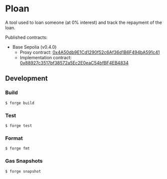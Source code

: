 # Ploan

A tool used to loan someone (at 0% interest) and track the repayment of the loan.

Published contracts:

* Base Sepolia (v0.4.0)
  * Proxy contract: [0x4A50db9E1Cd1290f52c6Af36d1B6F494bA591c41](https://sepolia.basescan.org/address/0x4A50db9E1Cd1290f52c6Af36d1B6F494bA591c41)
  * Implementation contract: [0x88927c3517bf38572a5Ec2E0eaC54bfBF4EB4834](https://sepolia.basescan.org/address/0x88927c3517bf38572a5Ec2E0eaC54bfBF4EB4834)

## Development

### Build

```shell
$ forge build
```

### Test

```shell
$ forge test
```

### Format

```shell
$ forge fmt
```

### Gas Snapshots

```shell
$ forge snapshot
```
